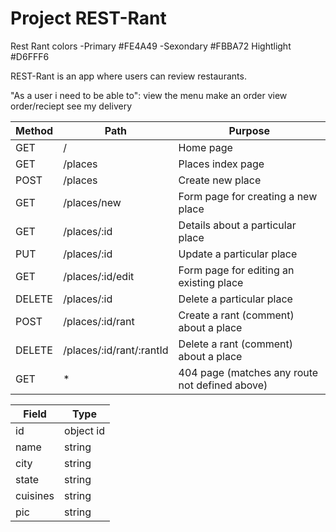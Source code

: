 # Project REST-Rant

Rest Rant colors
-Primary    #FE4A49
-Sexondary  #FBBA72
Hightlight  #D6FFF6

REST-Rant is an app where users can review restaurants.

"As a user i need to be able to":
    view the menu
    make an order
    view order/reciept
    see my delivery


| Method | Path                  | Purpose                                     |
|--------|-----------------------|---------------------------------------------|
| GET    | /                     | Home page                                   |
| GET    | /places               | Places index page                           |
| POST   | /places               | Create new place                            |
| GET    | /places/new           | Form page for creating a new place          |
| GET    | /places/:id           | Details about a particular place            |
| PUT    | /places/:id           | Update a particular place                   |
| GET    | /places/:id/edit      | Form page for editing an existing place     |
| DELETE | /places/:id           | Delete a particular place                   |
| POST   | /places/:id/rant      | Create a rant (comment) about a place       |
| DELETE | /places/:id/rant/:rantId | Delete a rant (comment) about a place    |
| GET    | *                     | 404 page (matches any route not defined above) |


|  Field    | Type      |
|-----------|-----------|
| id        | object id |
| name      | string    |
| city      | string    |
| state     | string    |
| cuisines  | string    |
| pic       | string    |